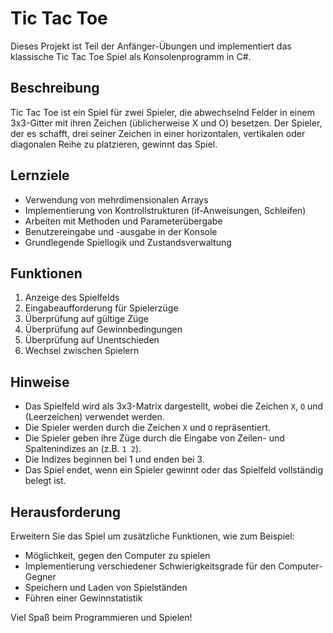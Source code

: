 # Tic Tac Toe

Dieses Projekt ist Teil der Anfänger-Übungen und implementiert das klassische Tic Tac Toe Spiel als Konsolenprogramm in C#.

## Beschreibung

Tic Tac Toe ist ein Spiel für zwei Spieler, die abwechselnd Felder in einem 3x3-Gitter mit ihren Zeichen (üblicherweise X und O) besetzen. Der Spieler, der es schafft, drei seiner Zeichen in einer horizontalen, vertikalen oder diagonalen Reihe zu platzieren, gewinnt das Spiel.

## Lernziele

- Verwendung von mehrdimensionalen Arrays
- Implementierung von Kontrollstrukturen (if-Anweisungen, Schleifen)
- Arbeiten mit Methoden und Parameterübergabe
- Benutzereingabe und -ausgabe in der Konsole
- Grundlegende Spiellogik und Zustandsverwaltung

## Funktionen

1. Anzeige des Spielfelds
2. Eingabeaufforderung für Spielerzüge
3. Überprüfung auf gültige Züge
4. Überprüfung auf Gewinnbedingungen
5. Überprüfung auf Unentschieden
6. Wechsel zwischen Spielern

## Hinweise

- Das Spielfeld wird als 3x3-Matrix dargestellt, wobei die Zeichen `X`, `O` und ` ` (Leerzeichen) verwendet werden.
- Die Spieler werden durch die Zeichen `X` und `O` repräsentiert.
- Die Spieler geben ihre Züge durch die Eingabe von Zeilen- und Spaltenindizes an (z.B. `1 2`).
- Die Indizes beginnen bei 1 und enden bei 3.
- Das Spiel endet, wenn ein Spieler gewinnt oder das Spielfeld vollständig belegt ist.

## Herausforderung

Erweitern Sie das Spiel um zusätzliche Funktionen, wie zum Beispiel:

- Möglichkeit, gegen den Computer zu spielen
- Implementierung verschiedener Schwierigkeitsgrade für den Computer-Gegner
- Speichern und Laden von Spielständen
- Führen einer Gewinnstatistik

Viel Spaß beim Programmieren und Spielen!

